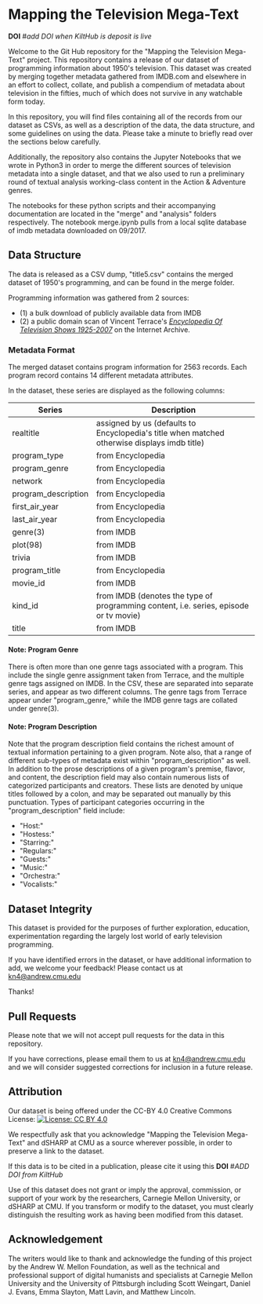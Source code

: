 # Mapping the Television Mega-Text

**DOI** #*add DOI when KiltHub is deposit is live*

Welcome to the Git Hub repository for the "Mapping the Television Mega-Text" project. This repository contains a release of our dataset of programming information about 1950's television. This dataset was created by merging together metadata gathered from IMDB.com and elsewhere in an effort to collect, collate, and publish a compendium of metadata about television in the fifties, much of which does not survive in any watchable form today.

In this repository, you will find files containing all of the records from our dataset as CSVs, as well as a description of the data, the data structure, and some guidelines on using the data. Please take a minute to briefly read over the sections below carefully.

Additionally, the repository also contains the Jupyter Notebooks that we wrote in Python3 in order to merge the different sources of television metadata into a single dataset, and that we also used to run a preliminary round of textual analysis working-class content in the Action & Adventure genres.

The notebooks for these python scripts and their accompanying documentation are located in the "merge" and "analysis" folders respectively. The notebook merge.ipynb pulls from a local sqlite database of imdb metadata downloaded on 09/2017.

## Data Structure

The data is released as a CSV dump, "title5.csv" contains the merged dataset of 1950's programming, and can be found in the merge folder.

Programming information was gathered from 2 sources:
- (1) a bulk download of publicly available data from IMDB
- (2) a public domain scan of Vincent Terrace's [*Encyclopedia Of Television Shows 1925-2007*](https://archive.org/details/EncyclopediaOfTelevisionShows1925Through2007V.142009P.1855) on the Internet Archive.

### Metadata Format

The merged dataset contains program information for 2563 records. Each program record contains 14 different metadata attributes.

In the dataset, these series are displayed as the following columns:

| **Series** | **Description** |
-------------|-------------|
| realtitle   | assigned by us (defaults to Encyclopedia's title when matched otherwise displays imdb title) |
| program_type | from Encyclopedia |
| program_genre | from Encyclopedia |
| network | from Encyclopedia |
| program_description | from Encyclopedia |
| first_air_year | from Encyclopedia |
| last_air_year | from Encyclopedia |
| genre(3) | from IMDB |
| plot(98) | from IMDB |
| trivia | from IMDB |
| program_title | from Encyclopedia |
| movie_id | from IMDB |
| kind_id | from IMDB (denotes the type of programming content, i.e. series, episode or tv movie) |
| title | from IMDB |

#### Note: Program Genre

There is often more than one genre tags  associated with a program. This include the single genre assignment taken from Terrace, and the multiple genre tags assigned on IMDB. In the CSV, these are separated into separate series, and appear as two different columns. The genre tags from Terrace appear under "program_genre," while the IMDB genre tags are collated under genre(3).

#### Note: Program Description

Note that the program description field contains the richest amount of textual information pertaining to a given program. Note also, that a range of different sub-types of metadata exist within "program_description" as well. In addition to the prose descriptions of a given program's premise, flavor, and content, the description field may also contain numerous lists of categorized participants and creators. These lists are denoted by unique titles followed by a colon, and may be separated out manually by this punctuation. Types of participant categories occurring in the "program_description" field include:

- "Host:"
- "Hostess:"
- "Starring:"
- "Regulars:"
- "Guests:"
- "Music:"
- "Orchestra:"
- "Vocalists:"

## Dataset Integrity

This dataset is provided for the purposes of further exploration, education, experimentation regarding the largely lost world of early television programming.

If you have identified errors in the dataset, or have additional information to add, we welcome your feedback! Please contact us at [kn4@andrew.cmu.edu](mailto:kn4@andrew.cmu.edu)

Thanks!

## Pull Requests

Please note that we will not accept pull requests for the data in this repository.

If you have corrections, please email them to us at [kn4@andrew.cmu.edu](mailto:kn4@andrew.cmu.edu) and we will consider suggested corrections for inclusion in a future release.

## Attribution

Our dataset is being offered under the CC-BY 4.0 Creative Commons License: [![License: CC BY 4.0](https://img.shields.io/badge/License-CC%20BY%204.0-lightgrey.svg)](https://creativecommons.org/licenses/by/4.0/)

We respectfully ask that you acknowledge "Mapping the Television Mega-Text" and dSHARP at CMU as a source wherever possible, in order to preserve a link to the dataset.

If this data is to be cited in a publication, please cite it using this **DOI** #*ADD DOI from KiltHub*

Use of this dataset does not grant or imply the approval, commission, or support of your work by the researchers, Carnegie Mellon University, or dSHARP at CMU. If you transform or modify to the dataset, you must clearly distinguish the resulting work as having been modified from this dataset.

## Acknowledgement

The writers would like to thank and acknowledge the funding of this project by the Andrew W. Mellon Foundation, as well as the technical and professional support of digital humanists and specialists at Carnegie Mellon University and the University of Pittsburgh including Scott Weingart, Daniel J. Evans, Emma Slayton, Matt Lavin, and Matthew Lincoln.
